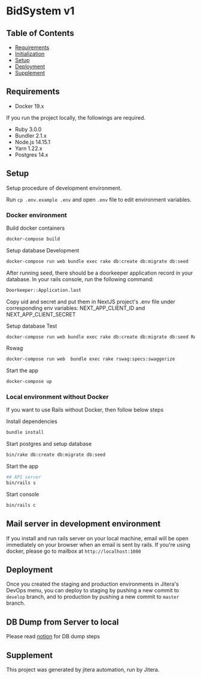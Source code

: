 # BidSystem v1

## Table of Contents

- [Requirements](##requirements)
- [Initialization](##initialization)
- [Setup](##setup)
- [Deployment](##deployment)
- [Supplement](##supplement)

## Requirements

- Docker 19.x

If you run the project locally, the followings are required.

- Ruby 3.0.0
- Bundler 2.1.x
- Node.js 14.15.1
- Yarn 1.22.x
- Postgres 14.x

## Setup

Setup procedure of development environment.

Run `cp .env.example .env` and open `.env` file to edit environment variables.

### Docker environment

Build docker containers

```bash
docker-compose build
```

Setup database Development

```bash
docker-compose run web bundle exec rake db:create db:migrate db:seed
```

After running seed, there should be a doorkeeper application record in your database. In your rails console, run the following command:

```bash
Doorkeeper::Application.last
```

Copy uid and secret and put them in NextJS project's .env file under corresponding env variables: NEXT_APP_CLIENT_ID and NEXT_APP_CLIENT_SECRET

Setup database Test

```bash
docker-compose run web bundle exec rake db:create db:migrate db:seed RAILS_ENV=test
```

Rswag

```bash
docker-compose run web  bundle exec rake rswag:specs:swaggerize
```

Start the app

```bash
docker-compose up
```

### Local environment without Docker
If you want to use Rails without Docker, then follow below steps

Install dependencies

````bash
bundle install
````

Start postgres and setup database

```bash
bin/rake db:create db:migrate db:seed
````

Start the app

```bash
## API server
bin/rails s
```

Start console

```bash
bin/rails c
```

## Mail server in development environment

If you install and run rails server on your local machine, email will be open immediately on your browser when an email is sent by rails. If you're using docker, please go to mailbox at `http://localhost:1080`

## Deployment

Once you created the staging and production environments in Jitera's DevOps menu, you can deploy to staging by pushing a new commit to `develop` branch, and to production by pushing a new commit to `master` branch.

## DB Dump from Server to local

Please read [notion](https://www.notion.so/iruuzainc/Production-Staging-Dump-from-ECS-containers-6affe4fddec541ee93aba797aab084ed) for DB dump steps

## Supplement

This project was generated by jitera automation, run by Jitera.
